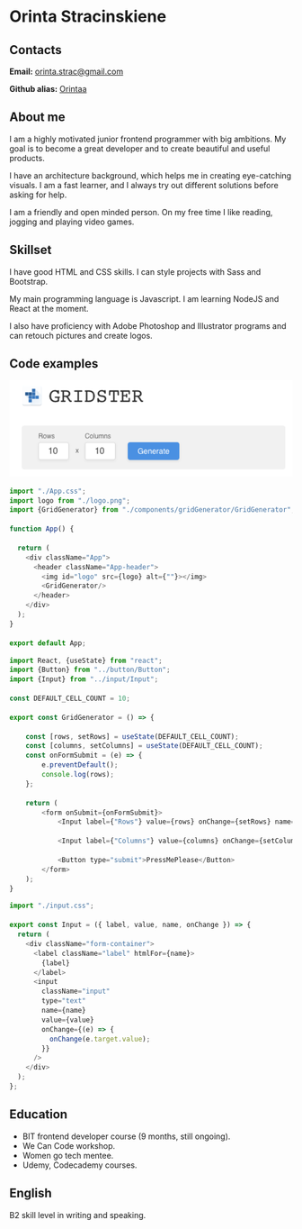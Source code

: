 # Orinta Stracinskiene

## Contacts

**Email:** orinta.strac@gmail.com

**Github alias:** [Orintaa](https://github.com/Orintaa)

## About me

I am a highly motivated junior frontend programmer with big ambitions. My goal is to become a great developer and to create beautiful and useful products.

I have an architecture background, which helps me in creating eye-catching visuals. I am a fast learner, and I always try out different solutions before asking for help.

I am a friendly and open minded person. On my free time I like reading, jogging and playing video games.

## Skillset

I have good HTML and CSS skills. I can style projects with Sass and Bootstrap.

My main programming language is Javascript. I am learning NodeJS and React at the moment.

I also have proficiency with Adobe Photoshop and Illustrator programs and can retouch pictures and create logos.

## Code examples

![Grid Generator](grid-generator.png)

```javascript
import "./App.css";
import logo from "./logo.png";
import {GridGenerator} from "./components/gridGenerator/GridGenerator";

function App() {

  return (
    <div className="App">
      <header className="App-header">
        <img id="logo" src={logo} alt={""}></img>
        <GridGenerator/>
      </header>
    </div>
  );
}

export default App;
```

```javascript
import React, {useState} from "react";
import {Button} from "../button/Button";
import {Input} from "../input/Input";

const DEFAULT_CELL_COUNT = 10;

export const GridGenerator = () => {
   
    const [rows, setRows] = useState(DEFAULT_CELL_COUNT);
    const [columns, setColumns] = useState(DEFAULT_CELL_COUNT);
    const onFormSubmit = (e) => {
        e.preventDefault();
        console.log(rows);
    };

    return (
        <form onSubmit={onFormSubmit}>
            <Input label={"Rows"} value={rows} onChange={setRows} name="rows"/>

            <Input label={"Columns"} value={columns} onChange={setColumns} name="columns"/>

            <Button type="submit">PressMePlease</Button>
        </form>
    );
}
```

```javascript
import "./input.css";

export const Input = ({ label, value, name, onChange }) => {
  return (
    <div className="form-container">
      <label className="label" htmlFor={name}>
        {label}
      </label>
      <input
        className="input"
        type="text"
        name={name}
        value={value}
        onChange={(e) => {
          onChange(e.target.value);
        }}
      />
    </div>
  );
};

```

## Education

* BIT frontend developer course (9 months, still ongoing).
* We Can Code workshop.
* Women go tech mentee.
* Udemy, Codecademy courses.

## English

B2 skill level in writing and speaking.
